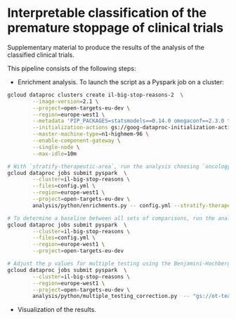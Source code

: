 # Interpretable classification of the premature stoppage of clinical trials

Supplementary material to produce the results of the analysis of the classified clinical trials.

This pipeline consists of the following steps:
- Enrichment analysis.
To launch the script as a Pyspark job on a cluster:
```bash
gcloud dataproc clusters create il-big-stop-reasons-2  \
        --image-version=2.1 \
        --project=open-targets-eu-dev \
        --region=europe-west1 \
        --metadata 'PIP_PACKAGES=statsmodels==0.14.0 omegaconf==2.3.0 typer==0.7.0' \
        --initialization-actions gs://goog-dataproc-initialization-actions-europe-west1/python/pip-install.sh \
        --master-machine-type=n1-highmem-96 \
        --enable-component-gateway \
        --single-node \
        --max-idle=10m

# With `stratify-therapeutic-area`, run the analysis choosing `oncology`, `non_oncology`, or `all` records
gcloud dataproc jobs submit pyspark  \
        --cluster=il-big-stop-reasons \
        --files=config.yml \
        --region=europe-west1 \
        --project=open-targets-eu-dev \
        analysis/python/enrichments.py -- config.yml --stratify-therapeutic-area non_oncology

# To determine a baseline between all sets of comparisons, run the analysis with a randomly generated set of associations
gcloud dataproc jobs submit pyspark  \
        --cluster=il-big-stop-reasons \
        --files=config.yml \
        --region=europe-west1 \
        --project=open-targets-eu-dev

# Adjust the p values for multiple testing using the Benjamini-Hochberg procedure by providing the path to the file with the results of the enrichment analysis
gcloud dataproc jobs submit pyspark  \
        --cluster=il-big-stop-reasons \
        --region=europe-west1 \
        --project=open-targets-eu-dev \
        analysis/python/multiple_testing_correction.py  -- "gs://ot-team/irene/stop_reasons/predictions_aggregations_non_oncology"
```
- Visualization of the results.